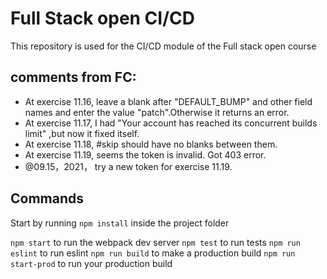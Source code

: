 # Full Stack open CI/CD

This repository is used for the CI/CD module of the Full stack open course

## comments from FC:
* At exercise 11.16, leave a blank after "DEFAULT_BUMP" and other field names and enter the value "patch".Otherwise it returns an error.
* At exercise 11.17, I had  "Your account has reached its concurrent builds limit" ,but now it fixed itself.
* At exercise 11.18, #skip should have no blanks between them.
* At exercise 11.19, seems the token is invalid. Got 403 error.
* @09.15，2021， try a new token for exercise 11.19.



## Commands

Start by running `npm install` inside the project folder

`npm start` to run the webpack dev server
`npm test` to run tests
`npm run eslint` to run eslint
`npm run build` to make a production build
`npm run start-prod` to run your production build

